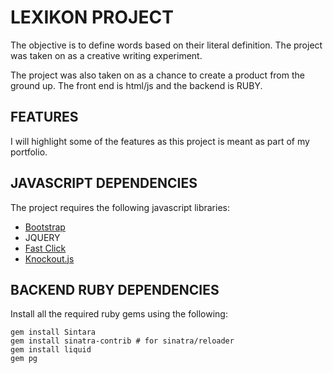 <h1>LEXIKON PROJECT</h1>

<p>
The objective is to define words based on their literal definition. The project was taken on as a creative writing experiment.
</p>

<p>
The project was also taken on as a chance to create a product from the ground up. The front end is html/js and
the backend is RUBY.
</p>

<h2>FEATURES</h2>
I will highlight some of the features as this project is meant as part of my portfolio.

<h2>JAVASCRIPT DEPENDENCIES</h2>
<p>
  The project requires the following javascript libraries: 
</p>
<ul>

<li><a href="http://getbootstrap.com/">Bootstrap</a></li>
<li>JQUERY</li>
<li><a href="https://github.com/ftlabs/fastclick">Fast Click</a></li>
<li><a href="http://knockoutjs.com/">Knockout.js</a></li>
</ul>

<h2>BACKEND RUBY DEPENDENCIES</h2>
<p>
  Install all the required ruby gems using the following: 
</p>

``` 
gem install Sintara
gem install sinatra-contrib # for sinatra/reloader
gem install liquid
gem pg
```

